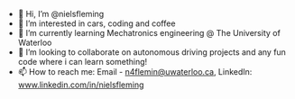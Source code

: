 - 👋 Hi, I’m @nielsfleming
- 👀 I’m interested in cars, coding and coffee
- 🌱 I’m currently learning Mechatronics engineering @ The University of Waterloo
- 💞️ I’m looking to collaborate on autonomous driving projects and any fun code where i can learn something!
- 📫 How to reach me: Email - n4flemin@uwaterloo.ca, LinkedIn: www.linkedin.com/in/nielsfleming

<!---
nielsfleming/nielsfleming is a ✨ special ✨ repository because its `README.md` (this file) appears on your GitHub profile.
You can click the Preview link to take a look at your changes.
--->
